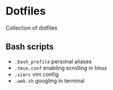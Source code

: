 # Dotfiles

Collection of dotfiles

## Bash scripts
* `.bash_profile` personal aliases
* `.tmux.conf` enabling scrolling in tmux
* `.vimrc` vim config
* `.web.sh` googling in terminal
